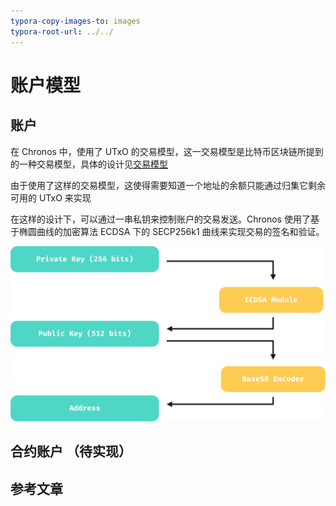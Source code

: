 ```yaml
---
typora-copy-images-to: images
typora-root-url: ../../
---
```


# 账户模型

## 账户

在 Chronos 中，使用了 UTxO 的交易模型，这一交易模型是比特币区块链所提到的一种交易模型，具体的设计见[交易模型](/v1.x/Node/交易模型.md)

由于使用了这样的交易模型，这使得需要知道一个地址的余额只能通过归集它剩余可用的 UTxO 来实现

在这样的设计下，可以通过一串私钥来控制账户的交易发送。Chronos 使用了基于椭圆曲线的加密算法 ECDSA 下的 SECP256k1 曲线来实现交易的签名和验证。

![公私钥转换示意图](images/v1.x-公私钥转换.jpg)

## 合约账户 （待实现）



## 参考文章
